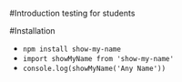 #Introduction
testing for students

#Installation
* `npm install show-my-name`
* `import showMyName from 'show-my-name'`
* `console.log(showMyName('Any Name'))`
